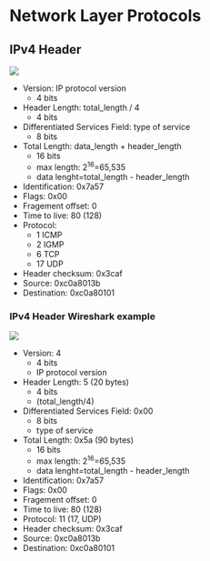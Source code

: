# Network Layer Protocols

## IPv4 Header
![](fig/IP4v-header.png)

- Version: IP protocol version
    + 4 bits
- Header Length: total_length / 4
    + 4 bits
- Differentiated Services Field: type of service
    + 8 bits
- Total Length: data_length + header_length
    + 16 bits
    + max length: 2<sup>16</sup>=65,535
    + data lenght=total_length - header_length
- Identification: 0x7a57
- Flags: 0x00
- Fragement offset: 0
- Time to live: 80 (128)
- Protocol:
    + 1 ICMP
    + 2 IGMP
    + 6 TCP
    + 17 UDP
- Header checksum: 0x3caf
- Source: 0xc0a8013b
- Destination: 0xc0a80101

### IPv4 Header Wireshark example
![](fig/IP4v-header-ex.png)

- Version: 4
    + 4 bits
    + IP protocol version 
- Header Length: 5 (20 bytes)
    + 4 bits
    + (total_length/4)
- Differentiated Services Field: 0x00
    + 8 bits
    + type of service
- Total Length: 0x5a (90 bytes)
    + 16 bits
    + max length: 2<sup>16</sup>=65,535
    + data lenght=total_length - header_length
- Identification: 0x7a57
- Flags: 0x00
- Fragement offset: 0
- Time to live: 80 (128)
- Protocol: 11 (17, UDP)
- Header checksum: 0x3caf
- Source: 0xc0a8013b
- Destination: 0xc0a80101